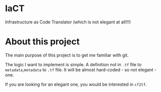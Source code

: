 # IaCT
Infrastructure as Code Translator (which is not elegant at all!!!)

# About this project
The main purpose of this project is to get me familiar with git.

The logic I want to implement is simple. 
A definition not in `.tf` file to `metadata`,`metadata` to `.tf` file.
It will be almost hard-coded - so not elegant - one.

If you are looking for an elegant one, you would be interested in `cf2tf`.
